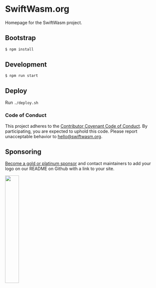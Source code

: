# SwiftWasm.org

Homepage for the SwiftWasm project.

## Bootstrap

```sh
$ npm install
```

## Development

```
$ npm run start
```

## Deploy

Run `./deploy.sh`

### Code of Conduct

This project adheres to the [Contributor Covenant Code of
Conduct](https://github.com/swiftwasm/.github/blob/main/CODE_OF_CONDUCT.md).
By participating, you are expected to uphold this code. Please report
unacceptable behavior to hello@swiftwasm.org.


## Sponsoring

[Become a gold or platinum sponsor](https://github.com/sponsors/swiftwasm/) and contact maintainers to add your logo on our README on Github with a link to your site.


<a href="https://www.emergetools.com/">
  <img src="https://github.com/swiftwasm/swift/raw/swiftwasm-distribution/assets/sponsors/emergetools.png" width="30%">
</a>
